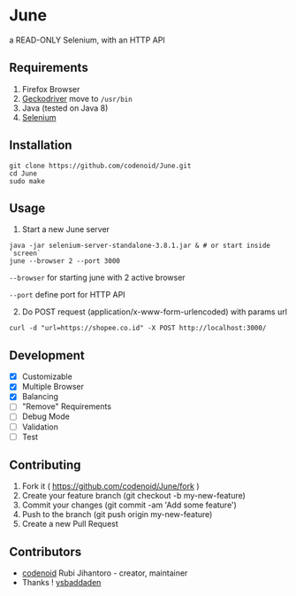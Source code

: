 # June

a READ-ONLY Selenium, with an HTTP API

## Requirements

1. Firefox Browser
2. [Geckodriver](https://github.com/mozilla/geckodriver/releases) move to `/usr/bin`
3. Java (tested on Java 8)
4. [Selenium](http://selenium-release.storage.googleapis.com/3.8/selenium-server-standalone-3.8.1.jar)

## Installation

```
git clone https://github.com/codenoid/June.git
cd June
sudo make
```

## Usage

1. Start a new June server

```
java -jar selenium-server-standalone-3.8.1.jar & # or start inside `screen`
june --browser 2 --port 3000
```

`--browser` for starting june with 2 active browser

`--port` define port for HTTP API

2. Do POST request (application/x-www-form-urlencoded) with params url

```
curl -d "url=https://shopee.co.id" -X POST http://localhost:3000/
```

## Development

- [x] Customizable
- [x] Multiple Browser
- [x] Balancing
- [ ] "Remove" Requirements
- [ ] Debug Mode
- [ ] Validation
- [ ] Test

## Contributing

1. Fork it ( https://github.com/codenoid/June/fork )
2. Create your feature branch (git checkout -b my-new-feature)
3. Commit your changes (git commit -am 'Add some feature')
4. Push to the branch (git push origin my-new-feature)
5. Create a new Pull Request

## Contributors

- [codenoid](https://github.com/codenoid) Rubi Jihantoro - creator, maintainer
- Thanks ! [ysbaddaden](https://github.com/ysbaddaden)